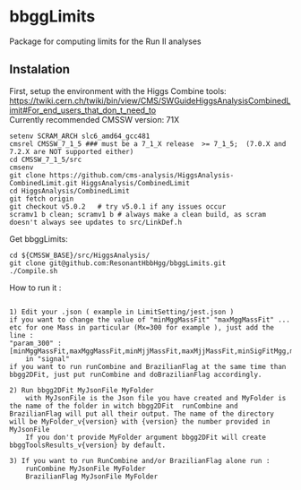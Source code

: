 # bbggLimits
Package for computing limits for the Run II analyses

## Instalation
First, setup the environment with the Higgs Combine tools: https://twiki.cern.ch/twiki/bin/view/CMS/SWGuideHiggsAnalysisCombinedLimit#For_end_users_that_don_t_need_to   
Currently recommended CMSSW version: 71X
```
setenv SCRAM_ARCH slc6_amd64_gcc481
cmsrel CMSSW_7_1_5 ### must be a 7_1_X release  >= 7_1_5;  (7.0.X and 7.2.X are NOT supported either) 
cd CMSSW_7_1_5/src 
cmsenv
git clone https://github.com/cms-analysis/HiggsAnalysis-CombinedLimit.git HiggsAnalysis/CombinedLimit
cd HiggsAnalysis/CombinedLimit
git fetch origin
git checkout v5.0.2   # try v5.0.1 if any issues occur
scramv1 b clean; scramv1 b # always make a clean build, as scram doesn't always see updates to src/LinkDef.h

```    
Get bbggLimits:   
```
cd ${CMSSW_BASE}/src/HiggsAnalysis/
git clone git@github.com:ResonantHbbHgg/bbggLimits.git
./Compile.sh
```

How to run it :
```
		
1) Edit your .json ( example in LimitSetting/jest.json )
if you want to change the value of "minMggMassFit" "maxMggMassFit" ... etc for one Mass in particular (Mx=300 for example ), just add the line :	
"param_300" :[minMggMassFit,maxMggMassFit,minMjjMassFit,maxMjjMassFit,minSigFitMgg,maxSigFitMgg,minSigFitMjj,maxSigFitMjj,minHigMggFit,maxHigMggFit,minHigMjjFit,maxHigMjj],
	in "signal"
if you want to run runCombine and BrazilianFlag at the same time than bbgg2DFit, just put runCombine and doBrazilianFlag accordingly.

2) Run bbgg2DFit MyJsonFile MyFolder
	with MyJsonFile is the Json file you have created and MyFolder is the name of the folder in witch bbgg2DFit  runCombine and BrazilianFlag will put all their output. The name of the directory will be MyFolder_v{version} with {version} the number provided in MyJsonFile
	If you don't provide MyFolder argument bbgg2DFit will create bbggToolsResults_v{version} by default.

3) If you want to run RunCombine and/or BrazilianFlag alone run :
	runCombine MyJsonFile MyFolder
	BrazilianFlag MyJsonFile MyFolder
```         
